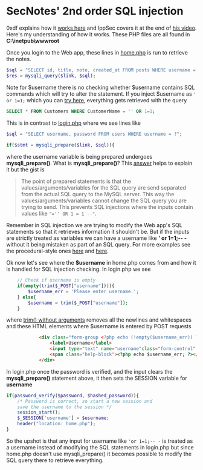 # SecNotes' 2nd order SQL injection

0xdf explains how it [works here](https://0xdf.gitlab.io/2019/01/19/htb-secnotes.html) and IppSec covers it at the end of [his video](https://www.youtube.com/watch?v=PJXb2pK8K84). Here's my understanding of how it works. These PHP files are all found in **C:\inetpub\wwwroot**

Once you login to the Web app, these lines in [home.php](home.php) is run to retrieve the notes.

```php
$sql = "SELECT id, title, note, created_at FROM posts WHERE username = '" . $username . "'";
$res = mysqli_query($link, $sql);
```

Note for $username there is no checking whether $username contains SQL commands which will try to alter the statement. If you inject $username as `' or 1=1;` which you can [try here](https://www.w3schools.com/sql/trysql.asp?filename=trysql_select_where_number), everything gets retrieved with the query

```sql
SELECT * FROM Customers WHERE CustomerName = '' OR 1=1;
```

This is in contrast to [login.php](login.php) where we see lines like

```php
$sql = "SELECT username, password FROM users WHERE username = ?";
        
if($stmt = mysqli_prepare($link, $sql)){
```

where the username variable is being prepared undergoes **mysqli_prepare()**. What is **mysqli_prepare()**? This [answer](https://stackoverflow.com/questions/46159964/what-does-mysqli-prepare-really-do-why-should-it-be-called-by-user-and-not-hax) helps to explain it but the gist is

> The point of prepared statements is that the values/arguments/variables for the SQL query are send separated from the actual SQL query to the MySQL server. This way the values/arguments/variables cannot change the SQL query you are trying to send. This prevents SQL injections where the inputs contain values like `"='' OR 1 = 1 --"`.

Remember in SQL injection we are trying to modify the Web app's SQL statements so that it retrieves information it shouldn't be. But if the inputs are strictly treated as variables we can have a username like **' or 1=1;-- -** without it being mistaken as part of an SQL query. For more examples see the procedural-style ones [here](https://www.tutorialspoint.com/php/php_function_mysqli_stmt_execute.htm) and [here](https://www.php.net/manual/en/mysqli-stmt.execute.php).

Ok now let's see where the **$username** in home.php comes from and how it is handled for SQL injection checking. In login.php we see

```php
    // Check if username is empty
    if(empty(trim($_POST["username"]))){
        $username_err = 'Please enter username.';
    } else{
        $username = trim($_POST["username"]);
    }
```

where [trim() without arguments](https://www.w3schools.com/php/func_string_trim.asp) removes all the newlines and whitespaces and these HTML elements where $username is entered by POST requests

```html
            <div class="form-group <?php echo (!empty($username_err)) ? 'has-error' : ''; ?>">
                <label>Username</label>
                <input type="text" name="username"class="form-control" value="<?php echo $username; ?>">
                <span class="help-block"><?php echo $username_err; ?></span>
            </div>    
```

In login.php once the password is verified, and the input clears the **mysqli_prepare()** statement above, it then sets the SESSION variable for **username**

```php
if(password_verify($password, $hashed_password)){
	/* Password is correct, so start a new session and
	save the username to the session */
	session_start();
	$_SESSION['username'] = $username;      
	header("location: home.php");
}
```

So the upshot is that any input for username like `'or 1=1;-- -` is treated as a username instead of modifying the SQL statements in login.php but since home.php doesn't use mysqli_prepare() it becomes possible to modify the SQL query there to retrieve everything.